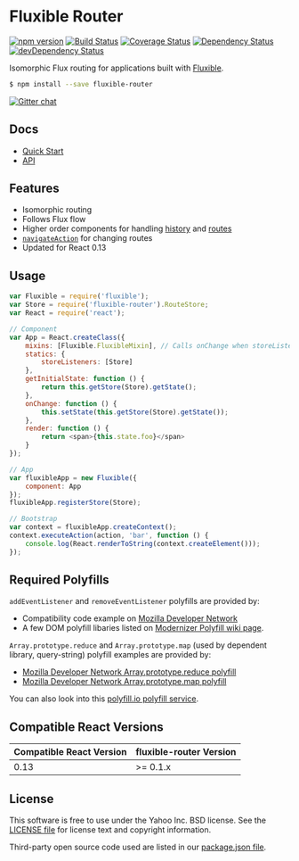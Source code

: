 # Fluxible Router

[![npm version](https://img.shields.io/npm/v/fluxible-router.svg?style=flat-square)](https://www.npmjs.com/package/fluxible-router)
[![Build Status](https://img.shields.io/travis/yahoo/fluxible-router.svg?style=flat-square)](https://travis-ci.org/yahoo/fluxible-router)
[![Coverage Status](https://img.shields.io/coveralls/yahoo/fluxible-router.svg?style=flat-square)](https://coveralls.io/r/yahoo/fluxible-router?branch=master)
[![Dependency Status](https://img.shields.io/david/yahoo/fluxible-router.svg?style=flat-square)](https://david-dm.org/yahoo/fluxible-router)
[![devDependency Status](https://img.shields.io/david/dev/yahoo/fluxible-router.svg?style=flat-square)](https://david-dm.org/yahoo/fluxible-router#info=devDependencies)

Isomorphic Flux routing for applications built with [Fluxible](https://github.com/yahoo/fluxible).

```bash
$ npm install --save fluxible-router
```

[![Gitter chat](https://badges.gitter.im/gitterHQ/gitter.png)](https://gitter.im/yahoo/fluxible)

## Docs

 * [Quick Start](https://github.com/yahoo/fluxible-router/blob/master/docs/quick-start.md)
 * [API](https://github.com/yahoo/fluxible-router/blob/master/docs/api/README.md)

## Features

 * Isomorphic routing
 * Follows Flux flow
 * Higher order components for handling [history](https://github.com/yahoo/fluxible-router/blob/master/docs/api/handleHistory.md) and [routes](https://github.com/yahoo/fluxible-router/blob/master/docs/api/handleRoute.md)
 * [`navigateAction`](https://github.com/yahoo/fluxible-router/blob/master/docs/api/navigateAction.md) for changing routes
 * Updated for React 0.13

## Usage

```js
var Fluxible = require('fluxible');
var Store = require('fluxible-router').RouteStore;
var React = require('react');

// Component
var App = React.createClass({
    mixins: [Fluxible.FluxibleMixin], // Calls onChange when storeListeners emit change
    statics: {
        storeListeners: [Store]
    },
    getInitialState: function () {
        return this.getStore(Store).getState();
    },
    onChange: function () {
        this.setState(this.getStore(Store).getState());
    },
    render: function () {
        return <span>{this.state.foo}</span>
    }
});

// App
var fluxibleApp = new Fluxible({
    component: App
});
fluxibleApp.registerStore(Store);

// Bootstrap
var context = fluxibleApp.createContext();
context.executeAction(action, 'bar', function () {
    console.log(React.renderToString(context.createElement()));
});
```

## Required Polyfills

`addEventListener` and `removeEventListener` polyfills are provided by:

* Compatibility code example on [Mozilla Developer Network](https://developer.mozilla.org/en-US/docs/Web/API/EventTarget.addEventListener)
* A few DOM polyfill libaries listed on [Modernizer Polyfill wiki page](https://github.com/Modernizr/Modernizr/wiki/HTML5-Cross-Browser-Polyfills#dom).

`Array.prototype.reduce` and `Array.prototype.map` (used by dependent library, query-string) polyfill examples are provided by:

* [Mozilla Developer Network Array.prototype.reduce polyfill](https://developer.mozilla.org/en-US/docs/Web/JavaScript/Reference/Global_Objects/Array/Reduce#Polyfill)
* [Mozilla Developer Network Array.prototype.map polyfill](https://developer.mozilla.org/en-US/docs/Web/JavaScript/Reference/Global_Objects/Array/map#Polyfill)

You can also look into this [polyfill.io polyfill service](https://cdn.polyfill.io/v1/).

## Compatible React Versions

| Compatible React Version | fluxible-router Version |
|--------------------------|-------------------------------|
| 0.13 | >= 0.1.x |

## License
This software is free to use under the Yahoo Inc. BSD license.
See the [LICENSE file][] for license text and copyright information.

[LICENSE file]: https://github.com/yahoo/fluxible-router/blob/master/LICENSE.md

Third-party open source code used are listed in our [package.json file]( https://github.com/yahoo/fluxible-router/blob/master/package.json).
